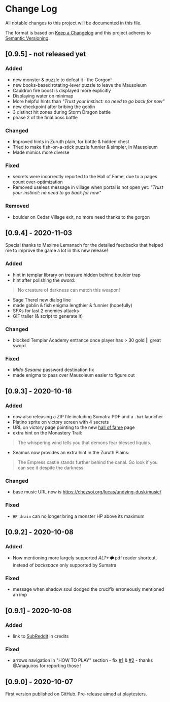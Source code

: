 # Change Log
All notable changes to this project will be documented in this file.

The format is based on [Keep a Changelog](http://keepachangelog.com/)
and this project adheres to [Semantic Versioning](http://semver.org/).


## [0.9.5] - not released yet
### Added
- new monster & puzzle to defeat it : the Gorgon!
- new books-based rotating-lever puzzle to leave the Mausoleum
- Cauldron fire boost is displayed more explicitly
- Displaying water on minimap
- More helpful hints than _"Trust your instinct: no need to go back for now"_
- new checkpoint after bribing the goblin
- 3 distinct hit zones during Storm Dragon battle
- phase 2 of the final boss battle

### Changed
- Improved hints in Zuruth plain, for bottle & hidden chest
- Tried to make fish-on-a-stick puzzle funnier & simpler, in Mausoleum
- Made mimics more diverse

### Fixed
- secrets were incorrectly reported to the Hall of Fame, due to a pages count over-optimization
- Removed useless message in village when portal is not open yet: _"Trust your instinct: no need to go back for now"_

### Removed
- boulder on Cedar Village exit, no more need thanks to the gorgon

## [0.9.4] - 2020-11-03
Special thanks to Maxime Lemanach for the detailed feedbacks that helped me
to improve the game a lot in this new release!

### Added
- hint in templar library on treasure hidden behind boulder trap
- hint after polishing the sword:
> No creature of darkness can match this weapon!
- Sage Therel new dialog line
- made goblin & fish enigma lengthier & funnier (hopefully)
- SFXs for last 2 enemies attacks
- GIF trailer (& script to generate it)

### Changed
- blocked Templar Academy entrance once player has > 30 gold || great sword

### Fixed
- _Mido Sesame_ password destination fix
- made enigma to pass over Mausoleum easier to figure out

## [0.9.3] - 2020-10-18
### Added
- now also releasing a ZIP file including Sumatra PDF and a `.bat` launcher
- Platino sprite on victory screen with 4 secrets
- URL on victory page pointing to the new [hall of fame](https://chezsoi.org/lucas/undying-dusk/hall-of-fame) page
- extra hint on the Monastery Trail:
> The whispering wind tells you that demons fear blessed liquids.
- Seamus now provides an extra hint in the Zuruth Plains:
> The Empress castle stands further behind the canal. Go look if you can see it despite the darkness.
### Changed
- base music URL now is <https://chezsoi.org/lucas/undying-dusk/music/>
### Fixed
- `HP drain` can no longer bring a monster HP above its maximum

## [0.9.2] - 2020-10-08
### Added
- Now mentioning more largely supported _ALT+🡄_ pdf reader shortcut, instead of _backspace_ only supported by Sumatra
### Fixed
- message when shadow soul dodged the crucifix erroneously mentioned an imp

## [0.9.1] - 2020-10-08
### Added
- link to [SubReddit](https://www.reddit.com/r/UndyingDuskPdfGame/) in credits
### Fixed
- arrows navigation in "HOW TO PLAY" section - fix [#1](https://github.com/Lucas-C/undying-dusk/issues/1) & [#2](https://github.com/Lucas-C/undying-dusk/issues/2) - thanks @Anaguiros for reporting those !

## [0.9.0] - 2020-10-07
First version published on GitHub.
Pre-release aimed at playtesters.
